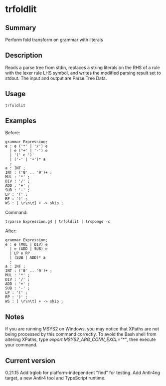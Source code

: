 # trfoldlit

## Summary

Perform fold transform on grammar with literals

## Description

Reads a parse tree from stdin, replaces a string literals on
the RHS of a rule with the lexer rule LHS symbol, and writes
the modified parsing result set to stdout. The input and
output are Parse Tree Data.

## Usage

    trfoldlit

## Examples

Before:

    grammar Expression;
    e : e ('*' | '/') e
      | e ('+' | '-') e
      | '(' e ')'
      | ('-' | '+')* a
      ;
    a : INT ;
    INT : ('0' .. '9')+ ;
    MUL : '*' ;
    DIV : '/' ;
    ADD : '+' ;
    SUB : '-' ;
    LP : '(' ;
    RP : ')' ;
    WS : [ \r\n\t] + -> skip ;

Command:

    trparse Expression.g4 | trfoldlit | trsponge -c

After:

    grammar Expression;
    e : e (MUL | DIV) e
      | e (ADD | SUB) e
      | LP e RP
      | (SUB | ADD)* a
      ;
    a : INT ;
    INT : ('0' .. '9')+ ;
    MUL : '*' ;
    DIV : '/' ;
    ADD : '+' ;
    SUB : '-' ;
    LP : '(' ;
    RP : ')' ;
    WS : [ \r\n\t] + -> skip ;

## Notes

If you are running MSYS2 on Windows, you may notice that XPaths are not being
processed by this command correctly. To avoid the Bash shell from altering
XPaths, type _export MSYS2_ARG_CONV_EXCL="*"_, then execute your command.

## Current version

0.21.15 Add trglob for platform-independent "find" for testing. Add Antlr4ng target, a new Antlr4 tool and TypeScript runtime.
